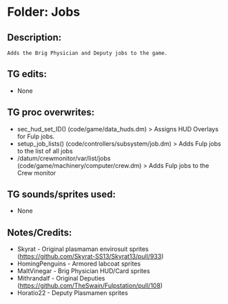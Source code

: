 # Folder: Jobs

## Description:

	Adds the Brig Physician and Deputy jobs to the game.

## TG edits:

- None

## TG proc overwrites:

- sec_hud_set_ID() (code/game/data_huds.dm) > Assigns HUD Overlays for Fulp jobs.
- setup_job_lists() (code/controllers/subsystem/job.dm) > Adds Fulp jobs to the list of all jobs
- /datum/crewmonitor/var/list/jobs (code/game/machinery/computer/crew.dm) > Adds Fulp jobs to the Crew monitor

## TG sounds/sprites used:

- None

## Notes/Credits:

- Skyrat - Original plasmaman envirosuit sprites (https://github.com/Skyrat-SS13/Skyrat13/pull/933)
- HomingPenguins - Armored labcoat sprites
- MaltVinegar - Brig Physician HUD/Card sprites
- Mithrandalf - Original Deputies (https://github.com/TheSwain/Fulpstation/pull/108)
- Horatio22 - Deputy Plasmamen sprites
